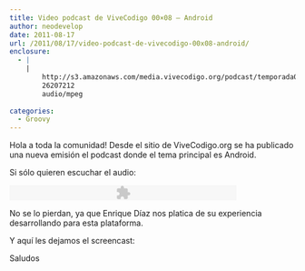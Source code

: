 ```yaml
---
title: Video podcast de ViveCodigo 00×08 – Android
author: neodevelop
date: 2011-08-17
url: /2011/08/17/video-podcast-de-vivecodigo-00x08-android/
enclosure:
  - |
    |
        http://s3.amazonaws.com/media.vivecodigo.org/podcast/temporada0/ViveCodigo00x08_a.mp3
        26207212
        audio/mpeg
        
categories:
  - Groovy
---
```

Hola a toda la comunidad! Desde el sitio de ViveCodigo.org se ha publicado una nueva emisi&oacute;n el podcast donde el tema principal es Android.

Si s&oacute;lo quieren escuchar el audio:

<embed flashvars='audioUrl=http://s3.amazonaws.com/media.vivecodigo.org/podcast/temporada0/ViveCodigo00x08_a.mp3' height='27' quality='best' src='http://www.google.com/reader/ui/3523697345-audio-player.swf' type='application/x-shockwave-flash' width='400'>
</embed>

No se lo pierdan, ya que Enrique D&iacute;az nos platica de su experiencia desarrollando para esta plataforma.



Y aqu&iacute; les dejamos el screencast:



Saludos

<!--break-->